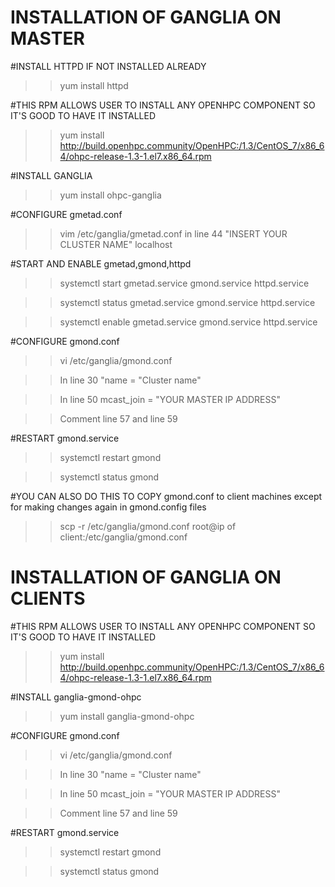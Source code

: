 # INSTALLATION OF GANGLIA ON MASTER

#INSTALL HTTPD IF NOT INSTALLED ALREADY

   >> yum install httpd

#THIS RPM ALLOWS USER TO INSTALL ANY OPENHPC COMPONENT SO IT'S GOOD TO HAVE IT INSTALLED

   >> yum install http://build.openhpc.community/OpenHPC:/1.3/CentOS_7/x86_64/ohpc-release-1.3-1.el7.x86_64.rpm

#INSTALL GANGLIA

   >> yum install ohpc-ganglia

#CONFIGURE gmetad.conf

   >> vim /etc/ganglia/gmetad.conf
   >> in line 44 "INSERT YOUR CLUSTER NAME" localhost

#START AND ENABLE gmetad,gmond,httpd

   >> systemctl start gmetad.service gmond.service httpd.service

   >> systemctl status gmetad.service gmond.service httpd.service

   >> systemctl enable gmetad.service gmond.service httpd.service

#CONFIGURE gmond.conf

   >> vi /etc/ganglia/gmond.conf 

   >> In line 30
   >> "name = "Cluster name"

   >> In line 50 
   >> mcast_join = "YOUR MASTER IP ADDRESS"

   >> Comment line 57 and line 59

#RESTART gmond.service

   >> systemctl restart gmond
   
   >> systemctl status gmond

#YOU CAN ALSO DO THIS TO COPY gmond.conf to client machines except for making changes again in gmond.config files

   >> scp -r /etc/ganglia/gmond.conf root@ip of client:/etc/ganglia/gmond.conf


# INSTALLATION OF GANGLIA ON CLIENTS

#THIS RPM ALLOWS USER TO INSTALL ANY OPENHPC COMPONENT SO IT'S GOOD TO HAVE IT INSTALLED

   >> yum install http://build.openhpc.community/OpenHPC:/1.3/CentOS_7/x86_64/ohpc-release-1.3-1.el7.x86_64.rpm

#INSTALL ganglia-gmond-ohpc

   >> yum install ganglia-gmond-ohpc

#CONFIGURE gmond.conf

   >> vi /etc/ganglia/gmond.conf 

   >> In line 30
   >> "name = "Cluster name"

   >> In line 50 
   >> mcast_join = "YOUR MASTER IP ADDRESS"

   >> Comment line 57 and line 59

#RESTART gmond.service
   >> systemctl restart gmond
    
   >> systemctl status gmond

